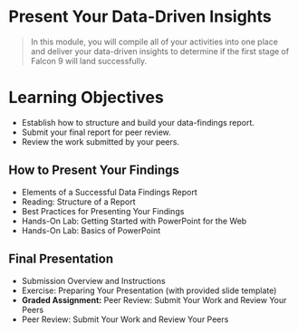 # Present Your Data-Driven Insights
> In this module, you will compile all of your activities into one place and deliver your data-driven insights to determine if the first stage of Falcon 9 will land successfully.
# Learning Objectives
- Establish how to structure and build your data-findings report.
- Submit your final report for peer review.
- Review the work submitted by your peers.
## How to Present Your Findings
- Elements of a Successful Data Findings Report
- Reading: Structure of a Report
- Best Practices for Presenting Your Findings
- Hands-On Lab: Getting Started with PowerPoint for the Web
- Hands-On Lab: Basics of PowerPoint
## Final Presentation
- Submission Overview and Instructions
- Exercise: Preparing Your Presentation (with provided slide template)
- **Graded Assignment:** Peer Review: Submit Your Work and Review Your Peers
- Peer Review: Submit Your Work and Review Your Peers
